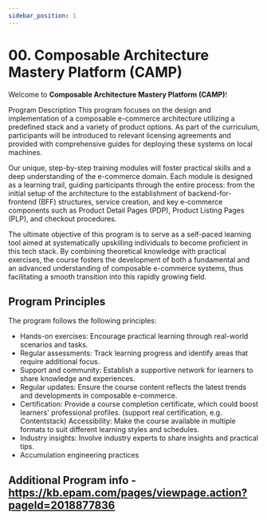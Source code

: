 ```yaml
---
sidebar_position: 1
---
```


# 00. Composable Architecture Mastery Platform (CAMP)

Welcome to **Composable Architecture Mastery Platform (CAMP)**!

Program Description
This program focuses on the design and implementation of a composable e-commerce architecture utilizing a predefined stack and a variety of product options. As part of the curriculum, participants will be introduced to relevant licensing agreements and provided with comprehensive guides for deploying these systems on local machines.

Our unique, step-by-step training modules will foster practical skills and a deep understanding of the e-commerce domain. Each module is designed as a learning trail, guiding participants through the entire process: from the initial setup of the architecture to the establishment of backend-for-frontend (BFF) structures, service creation, and key e-commerce components such as Product Detail Pages (PDP), Product Listing Pages (PLP), and checkout procedures.

The ultimate objective of this program is to serve as a self-paced learning tool aimed at systematically upskilling individuals to become proficient in this tech stack. By combining theoretical knowledge with practical exercises, the course fosters the development of both a fundamental and an advanced understanding of composable e-commerce systems, thus facilitating a smooth transition into this rapidly growing field.

## Program Principles

The program follows the following principles:
- Hands-on exercises: Encourage practical learning through real-world scenarios and tasks.
- Regular assessments: Track learning progress and identify areas that require additional focus.
- Support and community: Establish a supportive network for learners to share knowledge and experiences.
- Regular updates: Ensure the course content reflects the latest trends and developments in composable e-commerce.
- Certification: Provide a course completion certificate, which could boost learners' professional profiles. (support real certification, e.g. Contentstack)
Accessibility: Make the course available in multiple formats to suit different learning styles and schedules.
- Industry insights: Involve industry experts to share insights and practical tips.
- Accumulation engineering practices


## Additional Program info - https://kb.epam.com/pages/viewpage.action?pageId=2018877836